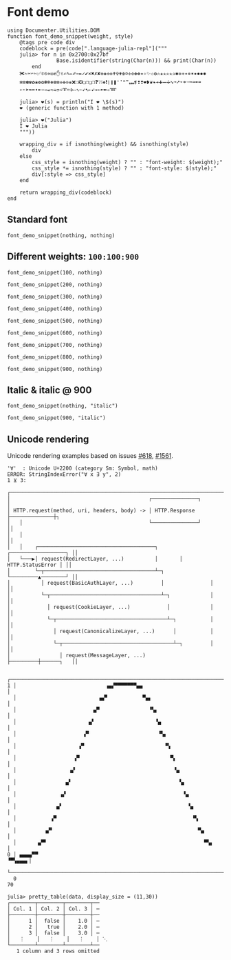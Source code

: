 # Font demo

```@example generate-font-example
using Documenter.Utilities.DOM
function font_demo_snippet(weight, style)
    @tags pre code div
    codeblock = pre(code[".language-julia-repl"]("""
    julia> for n in 0x2700:0x27bf
                Base.isidentifier(string(Char(n))) && print(Char(n))
        end
    ✀✁✂✃✄✅✆✇✈✉✊✋✌✍✎✏✐✑✒✓✔✕✖✗✘✙✚✛✜✝✞✟✠✡✢✣✤✥✦✧✨✩✪✫✬✭✮✯✰✱✲✳✴✵✶✷✸✹✺
    ✻✼✽✾✿❀❁❂❃❄❅❆❇❈❉❊❋❌❍❎❏❐❑❒❓❔❕❖❗❘❙❚❛❜❝❞❟❠❡❢❣❤❥❦❧➔➕➖➗➘➙➚➛➜➝➞➟➠➡
    ➢➣➤➥➦➧➨➩➪➫➬➭➮➯➰➱➲➳➴➵➶➷➸➹➺➻➼➽➾➿

    julia> ❤(s) = println("I ❤ \$(s)")
    ❤ (generic function with 1 method)

    julia> ❤("Julia")
    I ❤ Julia
    """))

    wrapping_div = if isnothing(weight) && isnothing(style)
        div
    else
        css_style = isnothing(weight) ? "" : "font-weight: $(weight);"
        css_style *= isnothing(style) ? "" : "font-style: $(style);"
        div[:style => css_style]
    end

    return wrapping_div(codeblock)
end
```

## Standard font

```@example generate-font-example
font_demo_snippet(nothing, nothing)
```

## Different weights: `100:100:900`

```@example generate-font-example
font_demo_snippet(100, nothing)
```
```@example generate-font-example
font_demo_snippet(200, nothing)
```
```@example generate-font-example
font_demo_snippet(300, nothing)
```
```@example generate-font-example
font_demo_snippet(400, nothing)
```
```@example generate-font-example
font_demo_snippet(500, nothing)
```
```@example generate-font-example
font_demo_snippet(600, nothing)
```
```@example generate-font-example
font_demo_snippet(700, nothing)
```
```@example generate-font-example
font_demo_snippet(800, nothing)
```
```@example generate-font-example
font_demo_snippet(900, nothing)
```

## Italic & italic @ 900

```@example generate-font-example
font_demo_snippet(nothing, "italic")
```
```@example generate-font-example
font_demo_snippet(900, "italic")
```

## Unicode rendering

Unicode rendering examples based on issues [#618](https://github.com/JuliaDocs/Documenter.jl/issues/618), [#1561](https://github.com/JuliaDocs/Documenter.jl/issues/1561).

```
'∀'  : Unicode U+2200 (category Sm: Symbol, math)
ERROR: StringIndexError("∀ x ∃ y", 2)
1 ⊻ 3:
```

```
┌────────────────────────────────────────────────────────────────────────────┐
│                                             ┌───────────────┐              │
│ HTTP.request(method, uri, headers, body) -> │ HTTP.Response ├──────────────┼┐
│   │                                         └───────────────┘              ││
│   │                                                                        ││
│   │    ┌──────────────────────────────────────┐       ┌──────────────────┐ ││
│   └───▶│ request(RedirectLayer, ...)          │       │ HTTP.StatusError │ ││
│        └─┬────────────────────────────────────┴─┐     └─────────▲────────┘ ││
│          │ request(BasicAuthLayer, ...)         │               │          ││
│          └─┬────────────────────────────────────┴─┐             │          ││
│            │ request(CookieLayer, ...)            │             │          ││
│            └─┬────────────────────────────────────┴─┐           │          ││
│              │ request(CanonicalizeLayer, ...)      │           │          ││
│              └─┬────────────────────────────────────┴─┐         │          ││
│                │ request(MessageLayer, ...)           ├─────────┼──────┐   ││
```

```
  ┌──────────────────────────────────────────────────────────────────────┐
1 │                             ▗▄▞▀▀▀▀▀▀▀▄▄                             │
  │                           ▄▞▘           ▀▄▖                          │
  │                         ▄▀                ▝▚▖                        │
  │                       ▗▞                    ▝▄                       │
  │                      ▞▘                      ▝▚▖                     │
  │                    ▗▀                          ▝▚                    │
  │                   ▞▘                             ▀▖                  │
  │                 ▗▞                                ▝▄                 │
  │                ▄▘                                   ▚▖               │
  │              ▗▞                                      ▝▄              │
  │             ▄▘                                         ▚▖            │
  │           ▗▀                                            ▝▚           │
  │         ▗▞▘                                               ▀▄         │
  │       ▄▀▘                                                   ▀▚▖      │
0 │ ▄▄▄▄▀▀                                                        ▝▀▚▄▄▄▖│
  └──────────────────────────────────────────────────────────────────────┘
  0                                                                     70
```

```
julia> pretty_table(data, display_size = (11,30))
┌────────┬────────┬────────┬──
│ Col. 1 │ Col. 2 │ Col. 3 │ ⋯
├────────┼────────┼────────┼──
│      1 │  false │    1.0 │ ⋯
│      2 │   true │    2.0 │ ⋯
│      3 │  false │    3.0 │ ⋯
│   ⋮    │   ⋮    │   ⋮    │ ⋱
└────────┴────────┴────────┴──
   1 column and 3 rows omitted
```

